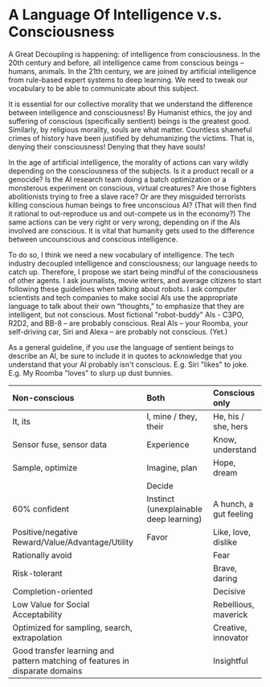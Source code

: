 # A Language Of Intelligence v.s. Consciousness
A Great Decoupling is happening: of intelligence from consciousness. In the 20th century and before, all intelligence came from conscious beings – humans, animals. In the 21th century, we are joined by artificial intelligence from rule-based expert systems to deep learning. We need to tweak our vocabulary to be able to communicate about this subject.

It is essential for our collective morality that we understand the difference between intelligence and consciousness! By Humanist ethics, the joy and suffering of conscious (specifically sentient) beings is the greatest good. Similarly, by religious morality, souls are what matter. Countless shameful crimes of history have been justified by dehumanizing the victims. That is, denying their consciousness! Denying that they have souls!

In the age of artificial intelligence, the morality of actions can vary wildly depending on the consciousness of the subjects. Is it a product recall or a genocide? Is the AI research team doing a batch optimization or a monsterous experiment on conscious, virtual creatures? Are those fighters abolitionists trying to free a slave race? Or are they misguided terrorists killing conscious human beings to free unconscious AI? (That will then find it rational to out-reproduce us and out-compete us in the economy?) The same actions can be very right or very wrong, depending on if the AIs involved are conscious. It is vital that humanity gets used to the difference between uncounscious and conscious intelligence.

To do so, I think we need a new vocabulary of intelligence. The tech industry decoupled intelligence and consciousness; our language needs to catch up. Therefore, I propose we start being mindful of the consciousness of other agents. I ask journalists, movie writers, and average citizens to start following these guidelines when talking about robots. I ask computer scientists and tech companies to make social AIs use the appropriate language to talk about their own “thoughts,” to emphasize that they are intelligent, but not conscious. Most fictional "robot-buddy" AIs - C3PO, R2D2, and BB-8 – are probably conscious. Real AIs – your Roomba, your self-driving car, Siri and Alexa – are probably not conscious. (Yet.)

As a general guideline, if you use the language of sentient beings to describe an AI, be sure to include it in quotes to acknowledge that you understand that your AI probably isn't conscious. E.g. Siri "likes" to joke. E.g. My Roomba "loves" to slurp up dust bunnies.

| Non-conscious  | Both   | Conscious only  |
|:--- |:--- |:--- |
| It, its  |  I, mine / they, their | He, his / she, hers  |
| Sensor fuse, sensor data  | Experience  | Know, understand  |
| Sample, optimize | Imagine, plan | Hope, dream |
|  | Decide |  |
| 60% confident | Instinct (unexplainable deep learning) | A hunch, a gut feeling |
| Positive/negative Reward/Value/Advantage/Utility | Favor | Like, love, dislike |
| Rationally avoid |  | Fear |
| Risk-tolerant |  | Brave, daring |
| Completion-oriented |  | Decisive |
| Low Value for Social Acceptability |  | Rebellious, maverick |
| Optimized for sampling, search, extrapolation |  | Creative, innovator |
| Good transfer learning and pattern matching of features in disparate domains |  | Insightful |
